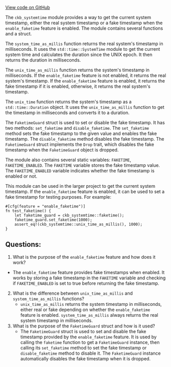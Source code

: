 [View code on GitHub](https://github.com/nervosnetwork/ckb/blob/develop/util/systemtime/src/lib.rs)

The `ckb_systemtime` module provides a way to get the current system timestamp, either the real system timestamp or a fake timestamp when the `enable_faketime` feature is enabled. The module contains several functions and a struct.

The `system_time_as_millis` function returns the real system's timestamp in milliseconds. It uses the `std::time::SystemTime` module to get the current system time and calculates the duration since the UNIX epoch. It then returns the duration in milliseconds.

The `unix_time_as_millis` function returns the system's timestamp in milliseconds. If the `enable_faketime` feature is not enabled, it returns the real system's timestamp. If the `enable_faketime` feature is enabled, it returns the fake timestamp if it is enabled, otherwise, it returns the real system's timestamp.

The `unix_time` function returns the system's timestamp as a `std::time::Duration` object. It uses the `unix_time_as_millis` function to get the timestamp in milliseconds and converts it to a duration.

The `FaketimeGuard` struct is used to set or disable the fake timestamp. It has two methods: `set_faketime` and `disable_faketime`. The `set_faketime` method sets the fake timestamp to the given value and enables the fake timestamp. The `disable_faketime` method disables the fake timestamp. The `FaketimeGuard` struct implements the `Drop` trait, which disables the fake timestamp when the `FaketimeGuard` object is dropped.

The module also contains several static variables: `FAKETIME`, `FAKETIME_ENABLED`. The `FAKETIME` variable stores the fake timestamp value. The `FAKETIME_ENABLED` variable indicates whether the fake timestamp is enabled or not.

This module can be used in the larger project to get the current system timestamp. If the `enable_faketime` feature is enabled, it can be used to set a fake timestamp for testing purposes. For example:

```
#[cfg(feature = "enable_faketime")]
fn test_faketime() {
    let faketime_guard = ckb_systemtime::faketime();
    faketime_guard.set_faketime(1000);
    assert_eq!(ckb_systemtime::unix_time_as_millis(), 1000);
}
```
## Questions:
 1. What is the purpose of the `enable_faketime` feature and how does it work?
   - The `enable_faketime` feature provides fake timestamps when enabled. It works by storing a fake timestamp in the `FAKETIME` variable and checking if `FAKETIME_ENABLED` is set to true before returning the fake timestamp.
2. What is the difference between `unix_time_as_millis` and `system_time_as_millis` functions?
   - `unix_time_as_millis` returns the system timestamp in milliseconds, either real or fake depending on whether the `enable_faketime` feature is enabled. `system_time_as_millis` always returns the real system timestamp in milliseconds.
3. What is the purpose of the `FaketimeGuard` struct and how is it used?
   - The `FaketimeGuard` struct is used to set and disable the fake timestamp provided by the `enable_faketime` feature. It is used by calling the `faketime` function to get a `FaketimeGuard` instance, then calling its `set_faketime` method to set the fake timestamp or `disable_faketime` method to disable it. The `FaketimeGuard` instance automatically disables the fake timestamp when it is dropped.
